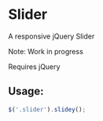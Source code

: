 # Slider
A responsive jQuery Slider

Note: Work in progress

Requires jQuery

## Usage:
```javascript
$('.slider').slidey();
```
